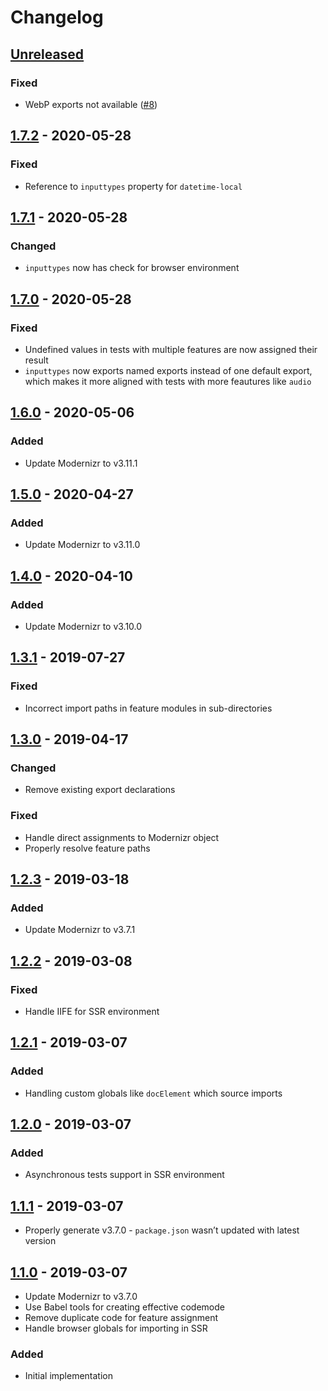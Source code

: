 # Changelog

## [Unreleased][]

### Fixed

- WebP exports not available ([#8](https://github.com/niksy/modernizr-esm/issues/8))

## [1.7.2][] - 2020-05-28

### Fixed

- Reference to `inputtypes` property for `datetime-local`

## [1.7.1][] - 2020-05-28

### Changed

-   `inputtypes` now has check for browser environment

## [1.7.0][] - 2020-05-28

### Fixed

-   Undefined values in tests with multiple features are now assigned their
    result
-   `inputtypes` now exports named exports instead of one default export, which
    makes it more aligned with tests with more feautures like `audio`

## [1.6.0][] - 2020-05-06

### Added

-   Update Modernizr to v3.11.1

## [1.5.0][] - 2020-04-27

### Added

-   Update Modernizr to v3.11.0

## [1.4.0][] - 2020-04-10

### Added

-   Update Modernizr to v3.10.0

## [1.3.1][] - 2019-07-27

### Fixed

-   Incorrect import paths in feature modules in sub-directories

## [1.3.0][] - 2019-04-17

### Changed

-   Remove existing export declarations

### Fixed

-   Handle direct assignments to Modernizr object
-   Properly resolve feature paths

## [1.2.3][] - 2019-03-18

### Added

-   Update Modernizr to v3.7.1

## [1.2.2][] - 2019-03-08

### Fixed

-   Handle IIFE for SSR environment

## [1.2.1][] - 2019-03-07

### Added

-   Handling custom globals like `docElement` which source imports

## [1.2.0][] - 2019-03-07

### Added

-   Asynchronous tests support in SSR environment

## [1.1.1][] - 2019-03-07

-   Properly generate v3.7.0 - `package.json` wasn’t updated with latest version

## [1.1.0][] - 2019-03-07

-   Update Modernizr to v3.7.0
-   Use Babel tools for creating effective codemode
-   Remove duplicate code for feature assignment
-   Handle browser globals for importing in SSR

### Added

-   Initial implementation

[unreleased]: https://github.com/niksy/modernizr-esm/compare/v1.6.0...HEAD
[1.6.0]: https://github.com/niksy/modernizr-esm/compare/v1.5.0...v1.6.0
[1.5.0]: https://github.com/niksy/modernizr-esm/compare/v1.4.0...v1.5.0
[1.4.0]: https://github.com/niksy/modernizr-esm/compare/v1.3.1...v1.4.0
[1.3.1]: https://github.com/niksy/modernizr-esm/compare/v1.3.0...v1.3.1
[1.3.0]: https://github.com/niksy/modernizr-esm/compare/v1.2.3...v1.3.0
[1.2.3]: https://github.com/niksy/modernizr-esm/compare/v1.2.2...v1.2.3
[1.2.2]: https://github.com/niksy/modernizr-esm/compare/v1.2.1...v1.2.2
[1.2.1]: https://github.com/niksy/modernizr-esm/compare/v1.2.0...v1.2.1
[1.2.0]: https://github.com/niksy/modernizr-esm/compare/v1.1.1...v1.2.0
[1.1.1]: https://github.com/niksy/modernizr-esm/compare/v1.1.0...v1.1.1
[1.1.0]: https://github.com/niksy/modernizr-esm/tree/v1.1.0
[unreleased]: https://github.com/niksy/modernizr-esm/compare/v1.7.0...HEAD
[1.7.0]: https://github.com/niksy/modernizr-esm/tree/v1.7.0


[Unreleased]: https://github.com/niksy/modernizr-esm/compare/v1.7.2...HEAD
[1.7.2]: https://github.com/niksy/modernizr-esm/compare/v1.7.1...v1.7.2
[1.7.1]: https://github.com/niksy/modernizr-esm/tree/v1.7.1

